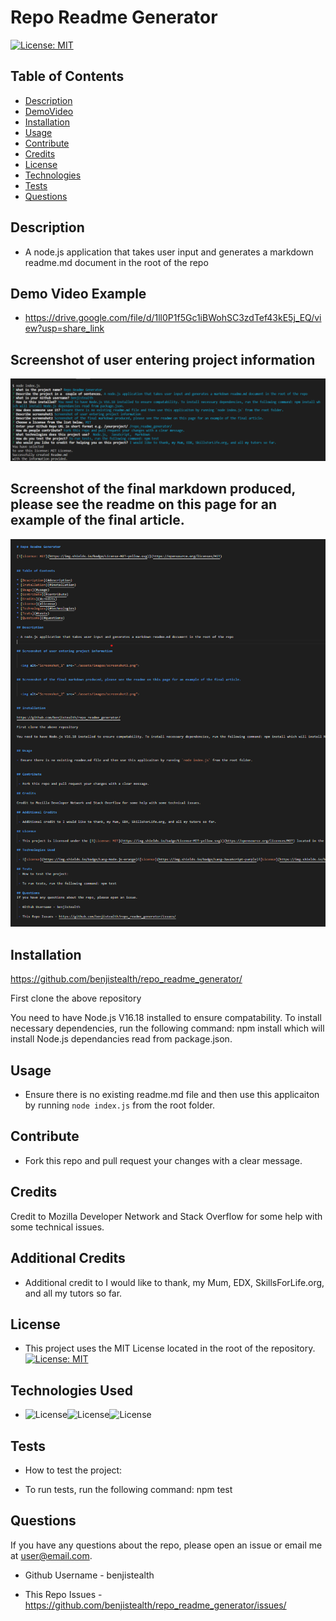 # Repo Readme Generator
                       
[![License: MIT](https://img.shields.io/badge/License-MIT-yellow.svg)](https://opensource.org/licenses/MIT)


## Table of Contents

* [Description](#description)
* [DemoVideo](#demovideo)
* [Installation](#installation)
* [Usage](#usage)
* [Contribute](#contribute)
* [Credits](#credits)
* [License](#license)
* [Technologies](#technologies)
* [Tests](#tests)
* [Questions](#questions)

## Description

- A node.js application that takes user input and generates a markdown readme.md document in the root of the repo

## Demo Video Example

 - https://drive.google.com/file/d/1ll0P1f5Gc1iBWohSC3zdTef43kE5j_EQ/view?usp=share_link


## Screenshot of user entering project information

    
  <img alt="Screenshot_1" src="./assets/images/screenshot1.png">


## Screenshot of the final markdown produced, please see the readme on this page for an example of the final article.


  <img alt="Screenshot_2" src="./assets/images/screenshot2.png">


## Installation

https://github.com/benjistealth/repo_readme_generator/

First clone the above repository

You need to have Node.js V16.18 installed to ensure compatability. To install necessary dependencies, run the following command: npm install which will install Node.js dependancies read from package.json.


## Usage

- Ensure there is no existing readme.md file and then use this applicaiton by running `node index.js` from the root folder.


## Contribute

 - Fork this repo and pull request your changes with a clear message.

## Credits

Credit to Mozilla Developer Network and Stack Overflow for some help with some technical issues.

## Additional Credits

 - Additional credit to I would like to thank, my Mum, EDX, SkillsForLife.org, and all my tutors so far.

## License

 - This project  uses the MIT License located in the root of the repository. [![License: MIT](https://img.shields.io/badge/License-MIT-yellow.svg)](https://opensource.org/licenses/MIT) 

## Technologies Used

 - ![License](https://img.shields.io/badge/Lang-Node.js-orange)![License](https://img.shields.io/badge/Lang-JavaScript-purple)![License](https://img.shields.io/badge/Lang-Markdown-green)

## Tests
 - How to test the project:

 - To run tests, run the following command: npm test

## Questions
If you have any questions about the repo, please open an issue or email me at user@email.com.

 - Github Username - benjistealth

 - This Repo Issues - https://github.com/benjistealth/repo_readme_generator/issues/

